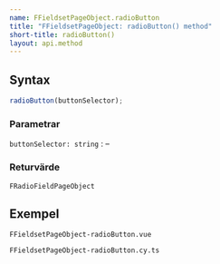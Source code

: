 ```yaml
---
name: FFieldsetPageObject.radioButton
title: "FFieldsetPageObject: radioButton() method"
short-title: radioButton()
layout: api.method
---
```


## Syntax

```ts nocompile nolint
radioButton(buttonSelector);
```

### Parametrar

`buttonSelector: string`
: &ndash;

### Returvärde

`FRadioFieldPageObject`

## Exempel

```import static
FFieldsetPageObject-radioButton.vue
```

```import
FFieldsetPageObject-radioButton.cy.ts
```
